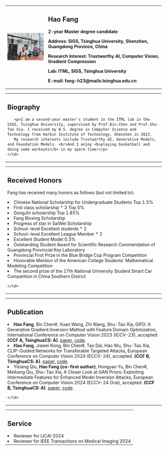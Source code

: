 
<table class="imgtable">
  <tr>
    <td width="26%">
      <img src="/IMG_2013(20221209-204634).JPG" width="100%">
    </td>
    <td width="74%">
      <h2>Hao Fang</h2>
      <p><b>2-year Master degree candidate</b></p>
      <p><b>Address: SIGS, Tsinghua University, Shenzhen, Guangdong Province, China</b></p>
      <p><b>Research Interest: Trustworthy AI, Computer Vision, Gradient Compression</b></p>
      <p><b>Lab: ITML, SIGS, Tsinghua University</b></p>
      <p><b>E-mail: fang-h23@mails.tsinghua.edu.cn</b></p>
<!--       <p><b>[<a href="" target="_blank">Google Scholar</a>] [<a href="https://github.com/ffhInJyc" target="_blank">GitHub</a>] [<a href="" target="_blank">Semantic Scholar</a>]</b></p> -->
    </td>
  </tr>
</table>

<table class="imgtable">
  <tr>
    <td width="100%">
      <h2>Biography</h2>

       <p>I am a second-year master's student in the ITML lab in the SIGS, Tsinghua University, supervised by Prof.Bin-Chen and Prof.Shu-Tao Xia. I received my B.S. degree in Computer Science and Technology from Harbin Institute of Technology, Shenzhen in 2023.  
       My research interests include Trustworthy AI, Generative Models, and Foundation Models. <br>And I enjoy <b>playing basketball and doing some workouts</b> in my spare time!</p>
    </td>
  </tr>
</table>


<table class="imgtable">
  <tr>
    <td width="100%">
      <h2>Received Honors</h2>
      <p>Fang has received many honors as follows (but not limited to):</p>
<li>Chinese National Scholarship for Undergraduate Students Top 1.5%</li>
<li>First class scholarship * 3 Top 5% </li>
<li>GongJin scholarship Top 1.85%</li>
<li>Fang Binxing Scholarship</li>
<li>Progress of star in SaiWei Scholarship</li>
<li>School-level Excellent students * 2</li>
<li>School-level Excellent League Member * 2</li>
<li>Excellent Student Model 0.3%</li>
<li>Outstanding Student Award for Scientific Research Commendation of Guangdong Provincial Key Laboratory</li>
<li>Provincial First Prize in the Blue Bridge Cup Program Competition</li>
<li>Honorable Mention of the American College Students' Mathematical Modeling Competition </li>
<li>The second prize of the 17th National University Student Smart Car Competition in China Southern District</li>

    </td>
  </tr>
</table>

<table class="imgtable">
  <tr>
    <td width="100%">
      <h2>Publication</h2>
      <li><b>Hao Fang</b>, Bin Chen#, Xuan Wang, Zhi Wang, Shu-Tao Xia, GIFD: A Generative Gradient Inversion Method with Feature Domain Optimization, International Conference on Computer Vision 2023 (ICCV-23), accepted. <b>(CCF A, TsinghuaCS: A)</b>.  <a href='https://github.com/ffhibnese/GIFD(https://arxiv.org/abs/2308.04699)'>paper</a>, <a href='https://github.com/ffhibnese/GIFD'>code</a>. </li>
      <li><b>Hao Fang</b>, Jiawei Kong, Bin Chen#, Tao Dai, Hao Wu, Shu-Tao Xia, CLIP-Guided Networks for Transferable Targeted Attacks, European Conference on Computer Vision 2024 (ECCV-24), accepted. <b>(CCF B, TsinghuaCS: A)</b>.  <a href='[https://github.com/ffhibnese/GIFD(https://arxiv.org/abs/2308.04699)](http://arxiv.org/abs/2407.10179)'>paper</a>, <a href='[https://github.com/ffhibnese/GIFD](https://github.com/ffhibnese/CGNC_Targeted_Adversarial_Attacks)'>code</a>. </li>
      <li>Yixiang Qiu,<b> Hao Fang (co-first author)</b>, Hongyao Yu, Bin Chen#, Meikang Qiu, Shu-Tao Xia, A Closer Look at GAN Priors: Exploiting Intermediate Features for Enhanced Model Inversion Attacks, European Conference on Computer Vision 2024 (ECCV-24 Oral), accepted. <b>(CCF B, TsinghuaCS: A)</b>.  <a href=''>paper</a>, <a href='https://github.com/final-solution/IF-GMI'>code</a>. </li>
      

    </td>
  </tr>
</table>





<table class="imgtable">
  <tr>
    <td width="100%">
      <h2>Service</h2>
      <li>Reviewer for IJCAI 2024</li>
      <li>Reviewer for IEEE Transactions on Medical Imaging 2024</li>
    </td>
  </tr>
</table>

